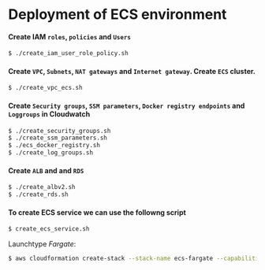 # Deployment of ECS environment

#### Create IAM `roles`, `policies` and `Users`

```bash
$ ./create_iam_user_role_policy.sh
```

#### Create `VPC`, `Subnets`, `NAT gateways` and `Internet gateway`. Create `ECS` cluster.

```bash
$ ./create_vpc_ecs.sh
```

#### Create `Security groups`, `SSM parameters`, `Docker registry endpoints` and `Loggroups` in Cloudwatch

```bash
$ ./create_security_groups.sh
$ ./create_ssm_parameters.sh
$ ./ecs_docker_registry.sh
$ ./create_log_groups.sh
```


#### Create `ALB` and and `RDS` 

```bash
$ ./create_albv2.sh
$ ./create_rds.sh
```

#### To create ECS service we can use the followng script

```bash
$ create_ecs_service.sh
```

Launchtype _Fargate_:  

```bash
$ aws cloudformation create-stack --stack-name ecs-fargate --capabilities CAPABILITY_IAM --template-body file://./ecs-fargate-via-cloudformation.yml
```
